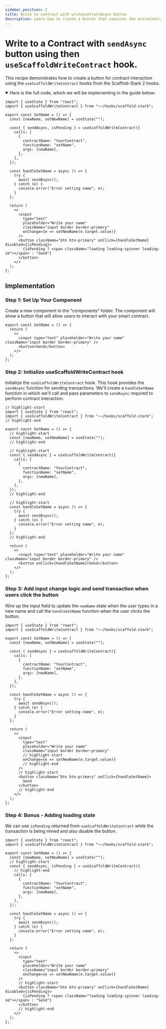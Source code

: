 ```yaml
---
sidebar_position: 2
title: Write to contract with writeContractAsync button
description: Learn how to create a button that executes the writeContractAsync function to interact with a smart contract.
---
```


# Write to a Contract with `sendAsync` button using then `useScaffoldWriteContract` hook.

This recipe demonstrates how to create a button for contract interaction using the `useScaffoldWriteContract` hooks from the Scaffold-Stark 2 hooks.

<details open>
<summary>Here is the full code, which we will be implementing in the guide below:</summary>

```tsx title="components/ContractInteraction.tsx"
import { useState } from "react";
import { useScaffoldWriteContract } from "~~/hooks/scaffold-stark";

export const SetName = () => {
  const [newName, setNewName] = useState("");

  const { sendAsync, isPending } = useScaffoldWriteContract({
    calls: [
      {
        contractName: "YourContract",
        functionName: "setName",
        args: [newName],
      },
    ],
  });

  const handleSetName = async () => {
    try {
      await sendAsync();
    } catch (e) {
      console.error("Error setting name", e);
    }
  };

  return (
    <>
      <input
        type="text"
        placeholder="Write your name"
        className="input border border-primary"
        onChange={e => setNewName(e.target.value)}
      />
      <button className="btn btn-primary" onClick={handleSetName} disabled={isPending}>
        {isPending ? <span className="loading loading-spinner loading-sm"></span> : "Send"}
      </button>
    </>
  );
};
```

</details>

## Implementation

### Step 1: Set Up Your Component

Create a new component in the "components" folder. The component will show a button that will allow users to interact with your smart contract.

```tsx title="components/ContractInteraction.tsx"
export const SetName = () => {
  return (
    <>
      <input type="text" placeholder="Write your name" className="input border border-primary" />
      <button>Send</button>
    </>
  );
};
```

### Step 2: Initialize useScaffoldWriteContract hook

Initialize the `useScaffoldWriteContract` hook. This hook provides the `sendAsync` function for sending transactions. We'll create a `handleSetName` function in which we'll call and pass parameters to `sendAsync` required to perform contract interaction.

```tsx
// highlight-start
import { useState } from "react";
import { useScaffoldWriteContract } from "~~/hooks/scaffold-stark";
// highlight-end

export const SetName = () => {
  // highlight-start
  const [newName, setNewName] = useState("");
  // highlight-end

  // highlight-start
  const { sendAsync } = useScaffoldWriteContract({
    calls: [
      {
        contractName: "YourContract",
        functionName: "setName",
        args: [newName],
      },
    ],
  });
  // highlight-end

  // highlight-start
  const handleSetName = async () => {
    try {
      await sendAsync();
    } catch (e) {
      console.error("Error setting name", e);
    }
  };
  // highlight-end

  return (
    <>
      <input type="text" placeholder="Write your name" className="input border border-primary" />
      <button onClick={handleSetName}>Send</button>
    </>
  );
};
```

### Step 3: Add input change logic and send transaction when users click the button

Wire up the input field to update the `newName` state when the user types in a new name and call the `handleSetName` function when the user clicks the button.

```tsx
import { useState } from "react";
import { useScaffoldWriteContract } from "~~/hooks/scaffold-stark";

export const SetName = () => {
  const [newName, setNewName] = useState("");

  const { sendAsync } = useScaffoldWriteContract({
    calls: [
      {
        contractName: "YourContract",
        functionName: "setName",
        args: [newName],
      },
    ],
  });

  const handleSetName = async () => {
    try {
      await sendAsync();
    } catch (e) {
      console.error("Error setting name", e);
    }
  };

  return (
    <>
      <input
        type="text"
        placeholder="Write your name"
        className="input border border-primary"
        // highlight-start
        onChange={e => setNewName(e.target.value)}
        // highlight-end
      />
      // highlight-start
      <button className="btn btn-primary" onClick={handleSetName}>
        Send
      </button>
      // highlight-end
    </>
  );
};
```

### Step 4: Bonus - Adding loading state

We can use `isPending` returned from `useScaffoldWriteContract` while the transaction is being mined and also disable the button.

```tsx
import { useState } from "react";
import { useScaffoldWriteContract } from "~~/hooks/scaffold-stark";

export const SetName = () => {
  const [newName, setNewName] = useState("");
  // highlight-start
  const { sendAsync, isPending } = useScaffoldWriteContract({
    // highlight-end
    calls: [
      {
        contractName: "YourContract",
        functionName: "setName",
        args: [newName],
      },
    ],
  });

  const handleSetName = async () => {
    try {
      await sendAsync();
    } catch (e) {
      console.error("Error setting name", e);
    }
  };

  return (
    <>
      <input
        type="text"
        placeholder="Write your name"
        className="input border border-primary"
        onChange={e => setNewName(e.target.value)}
      />
      // highlight-start
      <button className="btn btn-primary" onClick={handleSetName} disabled={isPending}>
        {isPending ? <span className="loading loading-spinner loading-sm"></span> : "Send"}
      </button>
      // highlight-end
    </>
  );
};
```
